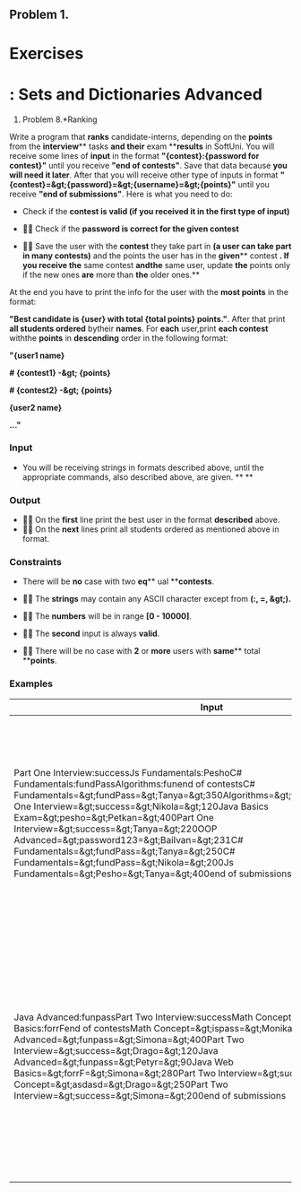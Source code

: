 ﻿## Problem 1.
# Exercises

# : Sets and Dictionaries Advanced

1. Problem 8.\*Ranking

Write a program that **ranks** candidate-interns, depending on the **points** from the **interview**** tasks **and their** exam ****results** in SoftUni. You will receive some lines of **input** in the format **&quot;{contest}:{password for contest}&quot;** until you receive **&quot;end of contests&quot;**. Save that data because **you will need it later**. After that you will receive other type of inputs in format **&quot;{contest}=\&gt;{password}=\&gt;{username}=\&gt;{points}&quot;** until you receive **&quot;end of submissions&quot;**. Here is what you need to do:

- Check if the **contest is valid (if you received it in the first type of input)**

- **** Check if the **password is correct for the given contest**
- **** Save the user with the **contest** they take part in **(a user can take part in many contests)** and the points the user has in the **given**** contest **. If you receive the** same contest **andthe** same user, update **the** points only if the new ones **are** more than **the** older ones.**

At the end you have to print the info for the user with the **most points** in the format:

**&quot;Best candidate is {user} with total {total points} points.&quot;**. After that print **all students ordered** bytheir **names**. For **each** user,print **each contest** withthe **points** in **descending** order in the following format:

**&quot;{user1 name}**

**#  {contest1} -\&gt; {points}**

**#  {contest2} -\&gt; {points}**

**{user2 name}**

**…&quot;**

### Input

- You will be receiving strings in formats described above, until the appropriate commands, also described above, are given. **       **

### Output

- **** On the **first** line print the best user in the format **described** above.
- **** On the **next** lines print all students ordered as mentioned above in format.

### Constraints

- There will be **no** case with two **eq**** ual ****contests**.

- **** The **strings** may contain any ASCII character except from **(:, =, \&gt;).**
- **** The **numbers** will be in range **[0 - 10000]**.
- **** The **second** input is always **valid**.
- **** There will be no case with **2** or **more** users with **same**** total ****points**.

### Examples

| **Input** | **Output** |
| --- | --- |
| Part One Interview:successJs Fundamentals:PeshoC# Fundamentals:fundPassAlgorithms:funend of contestsC# Fundamentals=\&gt;fundPass=\&gt;Tanya=\&gt;350Algorithms=\&gt;fun=\&gt;Tanya=\&gt;380Part One Interview=\&gt;success=\&gt;Nikola=\&gt;120Java Basics Exam=\&gt;pesho=\&gt;Petkan=\&gt;400Part One Interview=\&gt;success=\&gt;Tanya=\&gt;220OOP Advanced=\&gt;password123=\&gt;BaiIvan=\&gt;231C# Fundamentals=\&gt;fundPass=\&gt;Tanya=\&gt;250C# Fundamentals=\&gt;fundPass=\&gt;Nikola=\&gt;200Js Fundamentals=\&gt;Pesho=\&gt;Tanya=\&gt;400end of submissions | Best candidate is Tanya with total 1350 points.Ranking: Nikola#  C# Fundamentals -\&gt; 200#  Part One Interview -\&gt; 120Tanya#  Js Fundamentals -\&gt; 400#  Algorithms -\&gt; 380#  C# Fundamentals -\&gt; 350#  Part One Interview -\&gt; 220 |
| Java Advanced:funpassPart Two Interview:successMath Concept:asdasdJava Web Basics:forrFend of contestsMath Concept=\&gt;ispass=\&gt;Monika=\&gt;290Java Advanced=\&gt;funpass=\&gt;Simona=\&gt;400Part Two Interview=\&gt;success=\&gt;Drago=\&gt;120Java Advanced=\&gt;funpass=\&gt;Petyr=\&gt;90Java Web Basics=\&gt;forrF=\&gt;Simona=\&gt;280Part Two Interview=\&gt;success=\&gt;Petyr=\&gt;0Math Concept=\&gt;asdasd=\&gt;Drago=\&gt;250Part Two Interview=\&gt;success=\&gt;Simona=\&gt;200end of submissions | Best candidate is Simona with total 880 points.Ranking: Drago#  Math Concept -\&gt; 250#  Part Two Interview -\&gt; 120Petyr#  Java Advanced -\&gt; 90#  Part Two Interview -\&gt; 0Simona#  Java Advanced -\&gt; 400#  Java Web Basics -\&gt; 280#  Part Two Interview -\&gt; 200 |